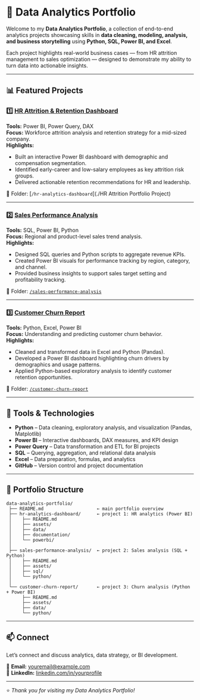 # 🧠 Data Analytics Portfolio

Welcome to my **Data Analytics Portfolio**, a collection of end-to-end analytics projects showcasing skills in **data cleaning, modeling, analysis, and business storytelling** using **Python, SQL, Power BI, and Excel**.

Each project highlights real-world business cases — from HR attrition management to sales optimization — designed to demonstrate my ability to turn data into actionable insights.

---

## 📊 Featured Projects

### 1️⃣ [HR Attrition & Retention Dashboard](./HR%20Attrition%20Portfolio%20Project/README.md)
**Tools:** Power BI, Power Query, DAX  
**Focus:** Workforce attrition analysis and retention strategy for a mid-sized company.  
**Highlights:**  
- Built an interactive Power BI dashboard with demographic and compensation segmentation.  
- Identified early-career and low-salary employees as key attrition risk groups.  
- Delivered actionable retention recommendations for HR and leadership.  

📂 Folder: [`/hr-analytics-dashboard`](./HR Attrition Portfolio Project)

---

### 2️⃣ [Sales Performance Analysis](./sales-performance-analysis/README.md)
**Tools:** SQL, Power BI, Python  
**Focus:** Regional and product-level sales trend analysis.  
**Highlights:**  
- Designed SQL queries and Python scripts to aggregate revenue KPIs.  
- Created Power BI visuals for performance tracking by region, category, and channel.  
- Provided business insights to support sales target setting and profitability tracking.  

📂 Folder: [`/sales-performance-analysis`](./sales-performance-analysis/)

---

### 3️⃣ [Customer Churn Report](./customer-churn-report/README.md)
**Tools:** Python, Excel, Power BI  
**Focus:** Understanding and predicting customer churn behavior.  
**Highlights:**  
- Cleaned and transformed data in Excel and Python (Pandas).  
- Developed a Power BI dashboard highlighting churn drivers by demographics and usage patterns.  
- Applied Python-based exploratory analysis to identify customer retention opportunities.  

📂 Folder: [`/customer-churn-report`](./customer-churn-report/)

---

## 🧰 Tools & Technologies
- **Python** – Data cleaning, exploratory analysis, and visualization (Pandas, Matplotlib)  
- **Power BI** – Interactive dashboards, DAX measures, and KPI design  
- **Power Query** – Data transformation and ETL for BI projects  
- **SQL** – Querying, aggregation, and relational data analysis  
- **Excel** – Data preparation, formulas, and analytics  
- **GitHub** – Version control and project documentation  

---

## 🧩 Portfolio Structure
```
data-analytics-portfolio/
 ├── README.md                    ← main portfolio overview
 ├── hr-analytics-dashboard/      ← project 1: HR analytics (Power BI)
 │    ├── README.md
 │    ├── assets/
 │    ├── data/
 │    ├── documentation/
 │    └── powerbi/
 │
 ├── sales-performance-analysis/  ← project 2: Sales analysis (SQL + Python)
 │    ├── README.md
 │    ├── assets/
 │    ├── sql/
 │    └── python/
 │
 └── customer-churn-report/       ← project 3: Churn analysis (Python + Power BI)
      ├── README.md
      ├── assets/
      ├── data/
      └── python/
```

---

## 📫 Connect
Let’s connect and discuss analytics, data strategy, or BI development.  

📧 **Email:** youremail@example.com  
🔗 **LinkedIn:** [linkedin.com/in/yourprofile](https://linkedin.com/in/yourprofile)

---
⭐ *Thank you for visiting my Data Analytics Portfolio!*

